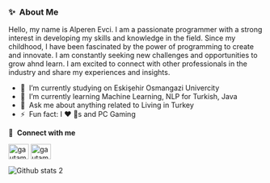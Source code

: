 ### ✨&nbsp; About Me
Hello, my name is Alperen Evci. I am a passionate programmer with a strong interest in developing my skills and knowledge in the field. Since my childhood, I have been fascinated by the power of programming to create and innovate. I am constantly seeking new challenges and opportunities to grow ahnd learn. I am excited to connect with other professionals in the industry and share my experiences and insights.

- 🔭 &nbsp;I’m currently studying on Eskişehir Osmangazi Univercity
- 🌱 &nbsp;I’m currently learning Machine Learning, NLP for Turkish, Java
- 💬 &nbsp;Ask me about anything related to Living in Turkey
- ⚡ &nbsp;Fun fact: I :heart: :dog:s and PC Gaming 


 🔗 &nbsp;**Connect with me**
<p align="left">
<a href="https://linkedin.com/in/alperen-evci" target="blank"><img align="center" src="https://raw.githubusercontent.com/rahuldkjain/github-profile-readme-generator/master/src/images/icons/Social/linked-in-alt.svg" alt="gautamkrishnar" height="30" width="40" /></a>
<a href="https://instagram.com/evc_alperen7" target="blank"><img align="center" src="https://raw.githubusercontent.com/rahuldkjain/github-profile-readme-generator/master/src/images/icons/Social/instagram.svg" alt="gautamkrishnar" height="30" width="40" /></a>

   
![Github stats 2](https://github-readme-stats.vercel.app/api?username=AlperenEvci&show_icons=true&theme=radical)
